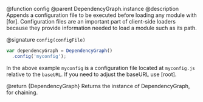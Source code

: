 @function config
@parent DependencyGraph.instance
@description Appends a configuration file to be executed before loading any
module with [for]. Configuration files are an important part of client-side loaders
because they provide information needed to load a module such as its path.

@signature `config(configFile)`

```js
var dependencyGraph = DependencyGraph()
  .config('myconfig');
```

In the above example `myconfig` is a configuration file located at `myconfig.js` relative
to the `baseURL`. If you need to adjust the baseURL use [root].

@return {DependencyGraph} Returns the instance of DependencyGraph, for chaining.

